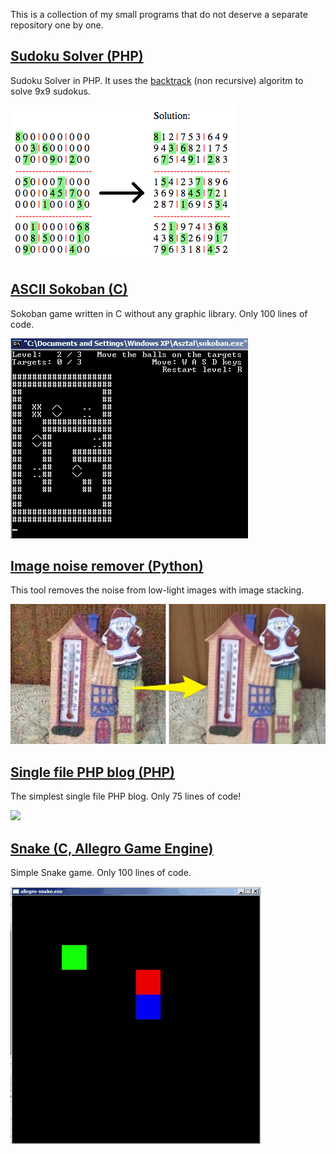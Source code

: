 
This is a collection of my small programs that do not deserve a separate repository one by one.

[Sudoku Solver (PHP)](sudoku-solver)
-------------------

Sudoku Solver in PHP. It uses the [backtrack](https://en.wikipedia.org/wiki/Sudoku_solving_algorithms#Backtracking) (non recursive) algoritm to solve 9x9 sudokus.

![](sudoku-solver/sudoku-solver.png)

[ASCII Sokoban (C)](ascii-sokoban)
-----------------

Sokoban game written in C without any graphic library. Only 100 lines of code.

![](ascii-sokoban/ascii-sokoban.gif)

[Image noise remover (Python)](image-noise-remover)
-----------------

This tool removes the noise from low-light images with image stacking.

![](image-noise-remover/image-noise-remover.jpg)

[Single file PHP blog (PHP)](single-file-php-blog)
-----------------

The simplest single file PHP blog. Only 75 lines of code!

![](single-file-php-blog/single-file-php-blog.jpg)

[Snake (C, Allegro Game Engine)](snake)
-----------------

Simple Snake game. Only 100 lines of code.

![](snake/snake.gif)
